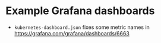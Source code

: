 # Example Grafana dashboards

* `kubernetes-dashboard.json` fixes some metric names in https://grafana.com/grafana/dashboards/6663
